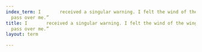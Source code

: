 ```yaml
---
index_term: I       received a singular warning. I felt the wind of the wing of madness
  pass over me.”
title: I       received a singular warning. I felt the wind of the wing of madness
  pass over me.”
layout: term

---
```

